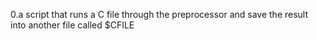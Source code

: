 0.a script that runs a C file through the preprocessor and save the result into another file called $CFILE
